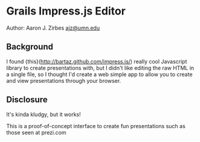 Grails Impress.js Editor
========================

Author:		Aaron J. Zirbes <ajz@umn.edu>

Background
----------
I found {this}(http://bartaz.github.com/impress.js/) really cool Javascript library to create presentations with, but
I didn't like editing the raw HTML in a single file, so I thought I'd create a web simple app to allow you to create and view presentations
through your browser.

Disclosure
----------

It's kinda kludgy, but it works!

This is a proof-of-concept interface to create fun presentations such as those seen at prezi.com

